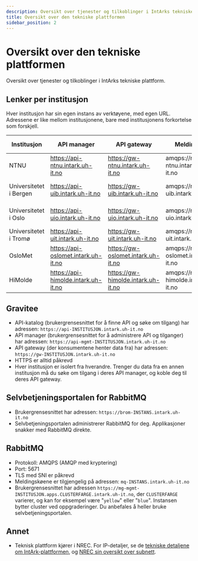 ```yaml
---
description: Oversikt over tjenester og tilkoblinger i IntArks tekniske plattform.
title: Oversikt over den tekniske plattformen
sidebar_position: 2
---
```


# Oversikt over den tekniske plattformen

Oversikt over tjenester og tilkoblinger i IntArks tekniske plattform.

## Lenker per institusjon

Hver institusjon har sin egen instans av verktøyene, med egen URL. Adressene er
like mellom institusjonene, bare med institusjonens forkortelse som forskjell.

| Institusjon            | API manager                           | API gateway                          | Meldingskø                         | Selvbetjening for meldinger             |
| ---------------------- | ------------------------------------- | ------------------------------------ | ---------------------------------- | --------------------------------------- |
| NTNU                   | <https://api-ntnu.intark.uh-it.no>    | <https://gw-ntnu.intark.uh-it.no>    | amqps://mq-ntnu.intark.uh-it.no    | <https://brom-ntnu.intark.uh-it.no/>    |
| Universitetet i Bergen | <https://api-uib.intark.uh-it.no>     | <https://gw-uib.intark.uh-it.no>     | amqps://mq-uib.intark.uh-it.no     | <https://brom-uib.intark.uh-it.no/>     |
| Universitetet i Oslo   | <https://api-uio.intark.uh-it.no>     | <https://gw-uio.intark.uh-it.no>     | amqps://mq-uio.intark.uh-it.no     | <https://brom-uio.intark.uh-it.no/>     |
| Universitetet i Tromø  | <https://api-uit.intark.uh-it.no>     | <https://gw-uit.intark.uh-it.no>     | amqps://mq-uit.intark.uh-it.no     | <https://brom-uit.intark.uh-it.no/>     |
| OsloMet                | <https://api-oslomet.intark.uh-it.no> | <https://gw-oslomet.intark.uh-it.no> | amqps://mq-oslomet.intark.uh-it.no | <https://brom-oslomet.intark.uh-it.no/> |
| HiMolde                | <https://api-himolde.intark.uh-it.no> | <https://gw-himolde.intark.uh-it.no> | amqps://mq-himolde.intark.uh-it.no | <https://brom-himolde.intark.uh-it.no/> |

## Gravitee

- API-katalog (brukergrensesnittet for å finne API og søke om tilgang) har
  adressen: `https://api-INSTITUSJON.intark.uh-it.no`
- API manager (brukergrensesnittet for å administrere API og tilganger) har
  adressen: `https://api-mgmt-INSTITUSJON.intark.uh-it.no`
- API gateway (der konsumentene henter data fra) har adressen:
  `https://gw-INSTITUSJON.intark.uh-it.no`
- HTTPS er alltid påkrevd
- Hver institusjon er isolert fra hverandre. Trenger du data fra en annen
  institusjon må du søke om tilgang i deres API manager, og koble deg til deres
  API gateway.

## Selvbetjeningsportalen for RabbitMQ

- Brukergrensesnittet har adressen: `https://brom-INSTANS.intark.uh-it.no`
- Selvbetjeningsportalen administrerer RabbitMQ for deg. Applikasjoner snakker
  med RabbitMQ direkte.

## RabbitMQ

- Protokoll: AMQPS (AMQP med kryptering)
- Port: 5671
- TLS med SNI er påkrevd
- Meldingskøene er tilgjengelig på adressen: `mq-INSTANS.intark.uh-it.no`
- Brukergrensesnittet har adressen
  `https://mg-mgmt-INSTITUSJON.apps.CLUSTERFARGE.intark.uh-it.no`, der
  `CLUSTERFARGE` varierer, og kan for eksempel være "`yellow`" eller "`blue`".
  Instansen bytter cluster ved oppgraderinger. Du anbefales å heller bruke
  selvbetjeningsportalen.

<!-- TODO: Sjekk med Ingvar om dette stemmer lenger:
`https://mq-mgmt-INSTITUSJON.CLUSTERFARGE-apps.intark.uh-it.no`. der
INSTITUSJON er for eksempel "uio", "ntnu", "oslomet" eller "himolde", og
CLUSTERFARGE er for eksempel "yellow" eller "blue", avhengig av hvilket cluster
instansen kjører på. Instansen vil bytte cluster ved oppgraderinger, så dette
vil endres. -->

## Annet

- Teknisk plattform kjører i NREC. For IP-detaljer, se de [tekniske detaljene
  om IntArk-plattformen](/docs/datadeling/teknisk-plattform/oversikt), og [NREC
  sin oversikt over
  subnett](https://iaas.readthedocs.io/team/installation/ip.html).

